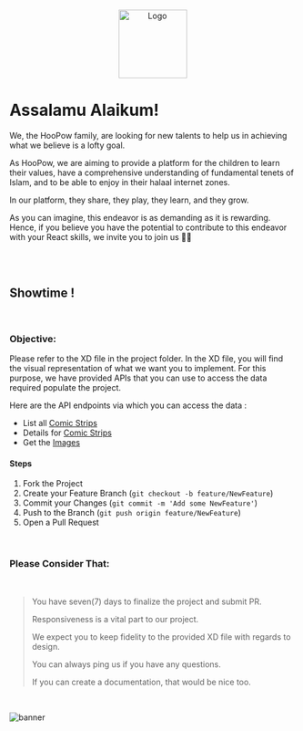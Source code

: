 
<br />
<p align="center">
  <a href="#">
    <img src="https://drive.google.com/uc?export=view&id=1N-tBT1oekTwxdhcmrGo50AX3gyJf0igE" alt="Logo" width="120" height="120">
  </a>




<!-- PROJECT LOGO -->
# **Assalamu Alaikum!**

We, the HooPow family, are looking for new talents to help us in achieving what we believe is a lofty goal. 

As HooPow, we are aiming to provide a platform for the children to learn their values, have a comprehensive understanding of fundamental tenets of Islam, and to be able to enjoy in their halaal internet zones. 

In our platform, they share, they play, they learn, and they grow. 

As you can imagine, this endeavor is as demanding as it is rewarding. Hence, if you believe you have the potential to contribute to this endeavor with your React skills, we invite you to join us 💪🏻

<br />
<br />

## **Showtime !**

<br />

### **Objective:**

Please refer to the XD file in the project folder. In the XD file, you will find the visual representation of what we want you to implement. 
For this purpose, we have provided APIs that you can use to access the data required populate the project.


Here are the API endpoints via which you can access the data :

- List all [Comic Strips](https://api.jsonbin.io/b/60d15d6c8ea8ec25bd12c083)
- Details for [Comic Strips](https://api.jsonbin.io/b/60d15d485ed58625fd1658cb)
- Get the [Images](https://d1628i5d9ecuu5.cloudfront.net)



#### **Steps**
1. Fork the Project
2. Create your Feature Branch (`git checkout -b feature/NewFeature`)
3. Commit your Changes (`git commit -m 'Add some NewFeature'`)
4. Push to the Branch (`git push origin feature/NewFeature`)
5. Open a Pull Request


<br />

### **Please Consider That:**

<br />

> You have seven(7) days to finalize the project and submit PR.
> 
> Responsiveness is a vital part to our project.
> 
> We expect you to keep fidelity to the provided XD file with regards to design.
> 
> You can always ping us if you have any questions.
> 
> If you can create a documentation, that would be nice too.


<br />



![banner](https://drive.google.com/uc?export=view&id=1SACvqhDqhHDbIjusKxcJ3aCATtHGqDyn)

